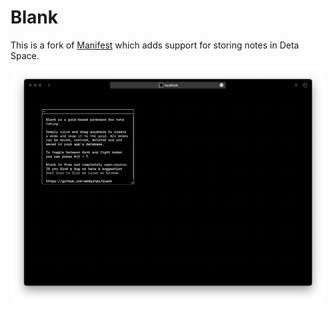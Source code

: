 
# Blank

This is a fork of [Manifest](https://github.com/jonathontoon/manifest) which adds support for storing notes in Deta Space.

![Blank](blank.png)

